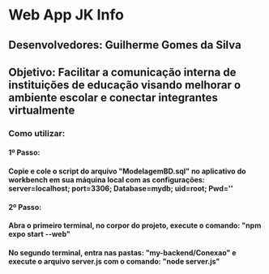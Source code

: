 # Web App JK Info
## Desenvolvedores: Guilherme Gomes da Silva
## Objetivo: Facilitar a comunicação interna de instituições de educação visando melhorar o ambiente escolar e conectar integrantes virtualmente

### Como utilizar:
#### 1º Passo:
#### Copie e cole o script do arquivo "ModelagemBD.sql" no aplicativo do workbench em sua máquina local com as configurações: server=localhost; port=3306; Database=mydb; uid=root; Pwd=''

#### 2º Passo:
#### Abra o primeiro terminal, no corpor do projeto, execute o comando: "npm expo start --web"
#### No segundo terminal, entra nas pastas: "my-backend/Conexao" e execute o arquivo server.js com o comando: "node server.js"

